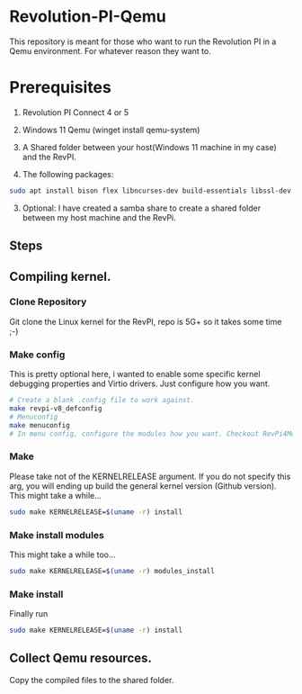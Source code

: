# Revolution-PI-Qemu
This repository is meant for those who want to run the Revolution PI in a Qemu environment. For whatever reason they want to.

# Prerequisites
1) Revolution PI Connect 4 or 5
2) Windows 11 Qemu (winget install qemu-system)
3) A Shared folder between your host(Windows 11 machine in my case) and the RevPI.

4) The following packages:
```bash
sudo apt install bison flex libncurses-dev build-essentials libssl-dev
```

3) Optional: I have created a samba share to create a shared folder between my host machine and the RevPi.
   
## Steps

## Compiling kernel.

### Clone Repository
Git clone the Linux kernel for the RevPI, repo is 5G+ so it takes some time ;-)

### Make config
This is pretty optional here, i wanted to enable some specific kernel debugging properties and Virtio drivers. Just configure how you want.
```bash
# Create a blank .config file to work against.
make revpi-v8_defconfig
# Menuconfig
make menuconfig
# In menu config, configure the modules how you want. Checkout RevPi4MenuConfig for my version of this config.
```

### Make
Please take not of the KERNELRELEASE argument. If you do not specify this arg, you will ending up build the general kernel version (Github version).
This might take a while...
```bash
sudo make KERNELRELEASE=$(uname -r) install
```

### Make install modules
This might take a while too...
```bash
sudo make KERNELRELEASE=$(uname -r) modules_install
```

### Make install
Finally run
```bash
sudo make KERNELRELEASE=$(uname -r) install
```

## Collect Qemu resources.
Copy the compiled files to the shared folder.
###



